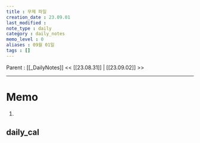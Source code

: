 ```yaml
---
title : 무제 파일
creation_date : 23.09.01
last_modified :
note_type : daily
category : daily_notes
memo_level : 0
aliases : 09월 01일
tags : []
---
```

Parent : [[_DailyNotes]]
<< [[23.08.31]] | [[23.09.02]] >>

---
# Memo

1.  

## daily_cal
